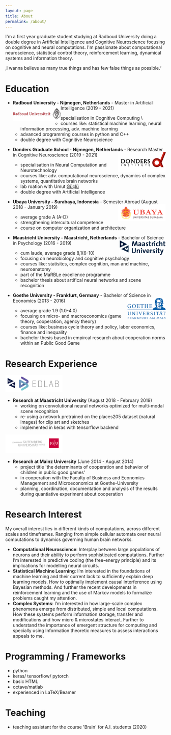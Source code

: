 ```yaml
---
layout: page
title: About
permalink: /about/
---
```


I'm a first year graduate student studying at Radboud University doing a double degree in Artificial Intelligence and Cognitive Neuroscience focusing on cognitive and neural computations. I'm passionate about computational neuroscience, statistical control theory, reinforcement learning, dynamical systems and information theory.

‚I wanna believe as many true things and has few false things as possible.‘


# Education

* **Radboud University - Nijmegen, Netherlands** - Master in Artificial Intelligence (2019 - 2021) <img align="left" src="/assets/radboud _logo.jpg" width="150">

  - specialisation in Cognitive Computing \\
  - courses like: statistical machine learning, neural information processing, adv. machine learning
  - advanced programming courses in python and C++
  - double degree with Cognitive Neuroscience


* **Donders Graduate School - Nijmegen, Netherlands** - Research Master in Cognitive Neuroscience (2019 - 2021) <img align="right" src="/assets/donders_logo.jpg" width="150">
  - specialisation in Neural Computation and Neurotechnology
  - courses like: adv. computational neuroscience, dynamics of complex systems, quantitative brain networks
  - lab roation with Umut [Güçlü](https://www.ru.nl/english/people/guclu-u/)
  - double degree with Artificial Intelligence


* **Ubaya University - Surabaya, Indonesia** - Semester Abroad (August 2018 - January 2019) <img align="right" src="/assets/ubaya.png" width="150"> 
  - average grade A (A-D) 
  - strengthening intercultural competence
  - course on computer organization and architecture


* **Maastricht University - Maastricht, Netherlands** - Bachelor of Science in Psychology (2016 - 2019) <img align="right" src="/assets/Maasi.png" width="145"> 
  - cum laude, average grade 8,1(6-10)
  - focusing on neurobiology and cognitive psychology
  - courses like: statisitcs, complex cognition, man and machine, neuroanatomy
  - part of the MaRBLe excellence programme
  - bachelor thesis about artifical neural networks and scene recognition


* **Goethe University - Frankfurt, Germany** - Bachelor of Science in Economics (2013 - 2016) <img align="right" src="/assets/Goethe.png" width="120">
  - average grade 1.9 (1.0-4.0)
  - focusing on micro- and macroeconomics (game theory, cooperation, agency theory)
  - courses like: business cycle theory and policy, labor economics, finance and inequality
  - bachelor thesis based in empircal research about cooperation norms within an Public Good Game

# Research Experience

<img src="/assets/EDLAB-logo-UM2.jpg" width="180">   

* **Research at Maastricht University** (August 2018 - February 2019)
  - working on convolutional neural networks optimized for multi-modal scene recognition
  - re-using a network pretrained on the places205 dataset (natural images) for clip art and sketches
  - implemented in keras with tensorflow backend

<img src="/assets/JGU2.jpg" width="180">   

* **Research at Mainz University** (June 2014 - August 2014)
  - project title 'the determinants of cooperation and behavior of children in public good games'
  - in cooperation with the Faculty of Business and Economics Management and Microeconomics at Goethe-University
  - planning, coordination, documentation and analysis of the results during quantiative experiment about cooperation


# Research Interest
My overall interest lies in different kinds of computations, across different scales and timeframes. Ranging from simple cellular automata over neural computations to dynamics governing human brain networks.
  - **Computational Neuroscience**: Interplay between large populations of neurons and their ability to perform sophisticated computations. Further I’m interested in predictive coding (the free-energy principle) and its implications for modelling neural circuits.
  - **Statistical Machine Learning**: I’m interested in the foundations of machine learning and their current lack to sufficiently explain deep learning models. How to optimally implement causal interference using Bayesian methods. And further the recent developments in reinforcement learning and the use of Markov models to formalize problems caught my attention.
  - **Complex Systems**: I’m interested in how large-scale complex phenomena emerge from distributed, simple and local computations. How these systems perform information storage, transfer and modifications and how micro & microstates interact. Further to understand the importance of emergent structure for computing and specially using Information theoretic measures to assess interactions appeals to me. 
  
# Programming / Frameworks
  - python
  - keras/ tensorflow/ pytorch
  - basic HTML
  - octave/matlab
  - experienced in LaTeX/Beamer

# Teaching
  - teaching assistant for the course 'Brain' for A.I. students (2020)
